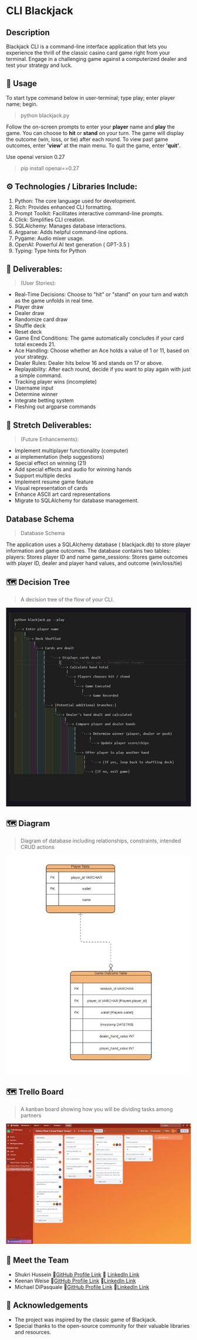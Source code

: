 # CLI Blackjack

## Description
Blackjack CLI is a command-line interface application that lets you experience the thrill of the classic casino card game right from your terminal. Engage in a challenging game against a computerized dealer and test your strategy and luck.

## 🚀 Usage
To start type command below in user-terminal; type play; enter player name; begin.
>python blackjack.py

Follow the on-screen prompts to enter your **player** name and **play** the game. You can choose to **hit** or **stand** on your turn. The game will display the outcome (win, loss, or tie) after each round.
To view past game outcomes, enter **'view'** at the main menu. To quit the game, enter **'quit'**.

Use openai version 0.27
>pip install openai==0.27


## ⚙️ Technologies / Libraries Include:
1. Python: The core language used for development.
2. Rich: Provides enhanced CLI formatting.
3. Prompt Toolkit: Facilitates interactive command-line prompts.
4. Click: Simplifies CLI creation.
5. SQLAlchemy: Manages database interactions.
6. Argparse: Adds helpful command-line options.
7. Pygame: Audio mixer usage.
8. OpenAI: Powerful AI text generation ( GPT-3.5 )
9. Typing: Type hints for Python


## 🎲 Deliverables: 
> (User Stories):
* Real-Time Decisions: Choose to "hit" or "stand" on your turn and watch as the game unfolds in real time.
* Player draw
* Dealer draw
* Randomize card draw
* Shuffle deck
* Reset deck
* Game End Conditions: The game automatically concludes if your card total exceeds 21.
* Ace Handling: Choose whether an Ace holds a value of 1 or 11, based on your strategy.
* Dealer Rules: Dealer hits below 16 and stands on 17 or above.
* Replayability: After each round, decide if you want to play again with just a simple command.
* Tracking player wins (incomplete)
* Username input
* Determine winner
* Integrate betting system
* Fleshing out argparse commands

## 🌟 Stretch Deliverables: 
> (Future Enhancements):
* Implement multiplayer functionality (computer)
* ai implementation (help suggestions)
* Special effect on winning (21)
* Add special effects and audio for winning hands
* Support multiple decks
* Implement resume game feature
* Visual representation of cards
* Enhance ASCII art card representations
* Migrate to SQLAlchemy for database management.

## Database Schema
>Database Schema

The application uses a SQLAlchemy database ( blackjack.db) to store player information and game outcomes. The database contains two tables:
players: Stores player ID and name
game_sessions: Stores game outcomes with player ID, dealer and player hand values, and outcome (win/loss/tie)

## 🗺️ Decision Tree
>A decision tree of the flow of your CLI.  

<img src="planning/decisiontree2.JPG" alt="decision-tree">

## 🗺️ Diagram
> Diagram of database including relationships, constraints, intended CRUD actions

<img src="planning/diagram5.JPG" alt="diagram">

## 🗺️ Trello Board
>A kanban board showing how you will be dividing tasks among partners

<img src="planning/trello2.JPG" alt="trello"/>

## 🤝 Meet the Team

* Shukri Hussein 🔗[GitHub Profile Link](https://github.com/scmh001) 🔗 [LinkedIn Link](https://www.linkedin.com/in/shukrihussein/)
* Keenan Weise 🔗[GitHub Profile Link](https://github.com/kcweise) 🔗[LinkedIn Link](https://www.linkedin.com/in/keenan-weise/)
* Michael DiPasquale 🔗[GitHub Profile Link](https://github.com/mdipasqu13) 🔗[LinkedIn Link](https://www.linkedin.com/in/michael-dipasquale313/)

## 🙌 Acknowledgements
* The project was inspired by the classic game of Blackjack.
* Special thanks to the open-source community for their valuable libraries and resources.